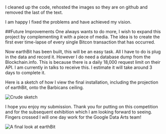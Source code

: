 I cleaned up the code, rehosted the images so they are on github and removed the last of the text.

I am happy I fixed the problems and have achieved my vision. 

##Future Improvements
One always wants to do more, I wish to expand this project by complementing it with a piece of media. The idea is to create the first ever time-lapse of every single Bitcon transaction that has occurred. 

Now earthBit has been built, this will be an easy task.  All I have to do is plug in the data and record it.  However I do need a database dump from the Blockchain.info.  This is because there is a daily 18,000 request limit on their API.  I am currently in talks to receive this.  I estimate it will take around 3 days to complete it.

Here is a sketch of how I view the final installation, including the projection of earthBit, onto the Barbicans ceiling.

![Crude sketch](https://raw.githubusercontent.com/craftfortress/devart-template/master/project_images/sketch.JPG)

I hope you enjoy my submission.  Thank you for putting on this competition and for the subsequent exhibition which I am looking forward to seeing.  Fingers crossed I will one day work for the Google Data Arts team!

![A final look at earthBit](https://raw.githubusercontent.com/craftfortress/devart-template/master/project_images/Capture7.JPG)
